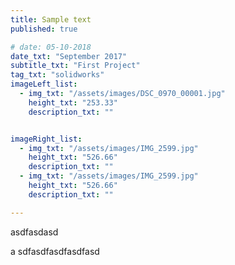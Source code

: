 ```yaml
---
title: Sample text
published: true

# date: 05-10-2018
date_txt: "September 2017"
subtitle_txt: "First Project"
tag_txt: "solidworks"
imageLeft_list:
  - img_txt: "/assets/images/DSC_0970_00001.jpg"
    height_txt: "253.33"
    description_txt: ""


imageRight_list:
  - img_txt: "/assets/images/IMG_2599.jpg"
    height_txt: "526.66"
    description_txt: ""
  - img_txt: "/assets/images/IMG_2599.jpg"
    height_txt: "526.66"
    description_txt: ""

---
```



asdfasdasd

a
sdfasdfasdfasdfasd